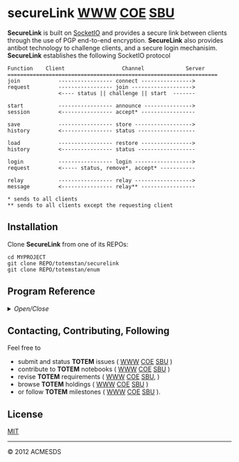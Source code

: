 # secureLink [WWW](https://github.com/totemstan/securelink)  [COE](https://sc.appdev.proj.coe/acmesds/securelink)  [SBU](https://gitlab.west.nga.ic.gov/acmesds/securelink)

**SecureLink** is built on [SocketIO](https://github.com/totemstan/socketio) and provides a secure link between clients 
through the use of PGP end-to-end encryption.  **SecureLink** also provides antibot technology to challenge clients, 
and a secure login mechanisim.  **SecureLink** establishes the following SocketIO protocol

	Function	Client					Channel 			Server
	==================================================================
	join			----------------- connect ---------------->
	request			----------------- join ------------------->
					<---- status || challenge || start	-------
	
	start			----------------- announce --------------->
	session			<---------------- accept* -----------------
	
	save			----------------- store ------------------>
	history			<---------------- status ------------------
	
	load			----------------- restore ---------------->
	history			<---------------- status ------------------
	
	login			----------------- login ------------------>
	request			<----- status, remove*, accept* -----------
					
	relay			----------------- relay ------------------>
	message			<---------------- relay** -----------------
	
	* sends to all clients
	** sends to all clients except the requesting client
	
## Installation

Clone **SecureLink** from one of its REPOs:

	cd MYPROJECT
	git clone REPO/totemstan/securelink
	git clone REPO/totemstan/enum

## Program Reference
<details>
<summary>
<i>Open/Close</i>
</summary>
## Modules

<dl>
<dt><a href="#module_SECLINK">SECLINK</a></dt>
<dd><p>Provides a private (end-to-end encrypted) message link between trusted clients and secure logins. </p>
<p>This module documented in accordance with <a href="https://jsdoc.app/">jsdoc</a>.</p>
<h2 id="env-dependencies">Env Dependencies</h2>
<pre><code>LINK_PASS = passphrase to encrypt user passwords [&quot;securePass&quot;]
LINK_HOST = name of secure link host [&quot;secureHost&quot;]
</code></pre>
</dd>
<dt><a href="#module_SECLINK-CLIENT">SECLINK-CLIENT</a></dt>
<dd><p>Provides UIs for operating private (end-to-end encrypted) messaging link 
between trusted clients.  </p>
<p>This module documented in accordance with <a href="https://jsdoc.app/">jsdoc</a>.</p>
<p>The UIs herein are created in the /site.jade and support:</p>
<pre><code>+ client login/out/reset operations
+ SecureLink and dbSync sockets (Kill, Sockets, Join)
+ data encryption (GenKeys, Encrypt, Decrypt, Encode, Decode)
</code></pre>
</dd>
</dl>

<a name="module_SECLINK"></a>

## SECLINK
Provides a private (end-to-end encrypted) message link between trusted clients and secure logins. 

This module documented in accordance with [jsdoc](https://jsdoc.app/).

## Env Dependencies
									  
	LINK_PASS = passphrase to encrypt user passwords ["securePass"]
	LINK_HOST = name of secure link host ["secureHost"]

**Requires**: <code>module:[enums](https://github.com/totemstan/enums)</code>, <code>module:[socketio](https://github.com/totemstan/socketio)</code>, <code>module:socket.io</code>, <code>module:crypto</code>  
**Author**: [ACMESDS](https://totemstan.github.io)  
**Example**  
```js
On the server:

	const
		SECLINK = require("securelink");

	SECLINK.config({
		server: server,
		sqlThread: sqlThread,
		guest: {....}
	});
								
	const
		{ sio } = SECLINK;
	
	sio.emit( "update", { // send update request
	});	
						

On the client:
	
	// <script src="securelink-client.js"></script>
	
	Sockets({	// establish sockets
		update: req => {	// intercept update request
			console.log("update", req);
		}, 

		// other sockets as needed ...
	});
```

* [SECLINK](#module_SECLINK)
    * [.host](#module_SECLINK.host)
    * [.isTrusted()](#module_SECLINK.isTrusted)
    * [.Login(login, cb)](#module_SECLINK.Login)
    * [.testClient(client, guess, res)](#module_SECLINK.testClient)
    * [.config()](#module_SECLINK.config)

<a name="module_SECLINK.host"></a>

### SECLINK.host
Domain name of host for attributing domain-owned accounts.

**Kind**: static property of [<code>SECLINK</code>](#module_SECLINK)  
<a name="module_SECLINK.isTrusted"></a>

### SECLINK.isTrusted()
Test if an account is "trusted" to use the secure com channel.

**Kind**: static method of [<code>SECLINK</code>](#module_SECLINK)  
<a name="module_SECLINK.Login"></a>

### SECLINK.Login(login, cb)
Start a secure link and return the user profile corresponding for the supplied 
	account/password login.  The provided callback LOGIN(err,profile) where LOGIN =  
	resetPassword || newAccount || newSession || guestSession determines the login session
	type being requested.

**Kind**: static method of [<code>SECLINK</code>](#module_SECLINK)  
**Cfg**: <code>Function</code>  

| Param | Type | Description |
| --- | --- | --- |
| login | <code>String</code> | account/password credentials |
| cb | <code>function</code> | callback (err,profile) to process the session |

<a name="module_SECLINK.testClient"></a>

### SECLINK.testClient(client, guess, res)
Test response of client during a session challenge.

**Kind**: static method of [<code>SECLINK</code>](#module_SECLINK)  

| Param | Type | Description |
| --- | --- | --- |
| client | <code>String</code> | name of client being challenged |
| guess | <code>String</code> | guess provided by client |
| res | <code>function</code> | response callback( "pass" || "fail" || "retry" ) |

<a name="module_SECLINK.config"></a>

### SECLINK.config()
Establish socketio channels for the SecureIntercom link (at store,restore,login,relay,status,
	sync,join,exit,content) and the insecure dbSync link (at select,update,insert,delete).

**Kind**: static method of [<code>SECLINK</code>](#module_SECLINK)  
<a name="module_SECLINK-CLIENT"></a>

## SECLINK-CLIENT
Provides UIs for operating private (end-to-end encrypted) messaging link 
between trusted clients.  

This module documented in accordance with [jsdoc](https://jsdoc.app/).

The UIs herein are created in the /site.jade and support:

	+ client login/out/reset operations
	+ SecureLink and dbSync sockets (Kill, Sockets, Join)
	+ data encryption (GenKeys, Encrypt, Decrypt, Encode, Decode)

**Requires**: <code>module:socketio</code>, <code>module:openpgp</code>, <code>module:uibase</code>  
**Author**: [ACMESDS](https://totemstan.github.io)  
</details>

## Contacting, Contributing, Following

Feel free to 
* submit and status **TOTEM** issues (
[WWW](http://totem.zapto.org/issues.view) 
[COE](https://totem.west.ile.nga.ic.gov/issues.view) 
[SBU](https://totem.nga.mil/issues.view)
)  
* contribute to **TOTEM** notebooks (
[WWW](http://totem.zapto.org/shares/notebooks/) 
[COE](https://totem.west.ile.nga.ic.gov/shares/notebooks/) 
[SBU](https://totem.nga.mil/shares/notebooks/)
)  
* revise **TOTEM** requirements (
[WWW](http://totem.zapto.org/reqts.view) 
[COE](https://totem.west.ile.nga.ic.gov/reqts.view) 
[SBU](https://totem.nga.mil/reqts.view), 
)  
* browse **TOTEM** holdings (
[WWW](http://totem.zapto.org/) 
[COE](https://totem.west.ile.nga.ic.gov/) 
[SBU](https://totem.nga.mil/)
)  
* or follow **TOTEM** milestones (
[WWW](http://totem.zapto.org/milestones.view) 
[COE](https://totem.west.ile.nga.ic.gov/milestones.view) 
[SBU](https://totem.nga.mil/milestones.view)
).

## License

[MIT](LICENSE)

* * *

&copy; 2012 ACMESDS

